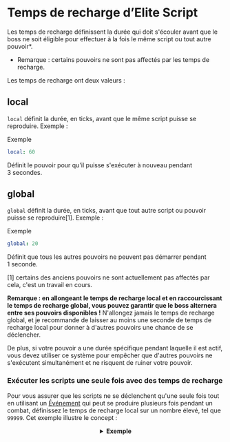 # Temps de recharge d’Elite Script

Les temps de recharge définissent la durée qui doit s'écouler avant que le boss ne soit éligible pour effectuer à la fois le même script ou tout autre pouvoir\*.

- Remarque : certains pouvoirs ne sont pas affectés par les temps de recharge.

Les temps de recharge ont deux valeurs :

## local

`local` définit la durée, en ticks, avant que le même script puisse se reproduire. Exemple :

Exemple

```yaml
local: 60
```

Définit le pouvoir pour qu'il puisse s'exécuter à nouveau pendant 3 secondes.

## global

`global` définit la durée, en ticks, avant que tout autre script ou pouvoir puisse se reproduire[1]. Exemple :

Exemple

```yaml
global: 20
```

Définit que tous les autres pouvoirs ne peuvent pas démarrer pendant 1 seconde.

[1] certains des anciens pouvoirs ne sont actuellement pas affectés par cela, c'est un travail en cours.

**Remarque : en allongeant le temps de recharge local et en raccourcissant le temps de recharge global, vous pouvez garantir que le boss alternera entre ses pouvoirs disponibles !** N'allongez jamais le temps de recharge global, et je recommande de laisser au moins une seconde de temps de recharge local pour donner à d'autres pouvoirs une chance de se déclencher.

De plus, si votre pouvoir a une durée spécifique pendant laquelle il est actif, vous devez utiliser ce système pour empêcher que d'autres pouvoirs ne s'exécutent simultanément et ne risquent de ruiner votre pouvoir.

### Exécuter les scripts une seule fois avec des temps de recharge
Pour vous assurer que les scripts ne se déclenchent qu'une seule fois tout en utilisant un [Événement]($language$/elitemobs/elitescript_events.md) qui peut se produire plusieurs fois pendant un combat, définissez le temps de recharge local sur un nombre élevé, tel que `99999`. Cet exemple illustre le concept :

<div align="center">

<details>

<summary><b>Exemple</b></summary>

<div align="left">

```yaml
eliteScript:
  SetMeOnFireOnlyOnce:
    Events:
    - EliteMobDamagedByPlayerEvent
    Actions:
    - action: SET_ON_FIRE
      duration: 60
      Target:
      targetType: DIRECT_TARGET
    Cooldowns:
    local: 99999
    global: 50
```
Dans ce scénario, `EliteMobDamagedByPlayerEvent` déclenche l'action `SET_ON_FIRE`. Sans temps de recharge, l'action s'activerait chaque fois que le joueur frappe le mob.

Cependant, avec un temps de recharge local défini sur `99999`, l'action ne se déclenchera que toutes les `99999` ticks (83 minutes).

</div>

</details>

</div>
